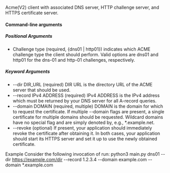 Acme(V2) client with associated DNS server, HTTP challenge server, and HTTPS certificate server.                

#### Command-line arguments                                                                                                                                                                                                                   
##### Positional Arguments
- Challenge type (required, {dns01 | http01}) indicates which ACME challenge type the client should perform. Valid options are dns01 and http01 for the dns-01 and http-01 challenges, respectively.
##### Keyword Arguments
- --dir DIR_URL (required) DIR URL is the directory URL of the ACME server that should be used.
- --record IPv4 ADDRESS (required) IPv4 ADDRESS is the IPv4 address which must be returned by your DNS server for all A-record queries.
- --domain DOMAIN (required, multiple) DOMAIN is the domain for which to request the certificate. If multiple --domain flags are present, a single certificate for multiple domains should be requested. Wildcard domains have no special flag and are simply denoted by, e.g., *.example.net.
- --revoke (optional) If present, your application should immediately revoke the certificate after obtaining it. In both cases, your application should start its HTTPS server and set it up to use the newly obtained certificate.

Example Consider the following invocation of run: 
    python3 main.py dns01 --dir https://example.com/dir --record 1.2.3.4  --domain example.com --domain *.example.com